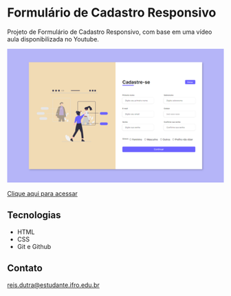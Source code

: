 # Formulário de Cadastro Responsivo
Projeto de Formulário de Cadastro Responsivo, com base em uma vídeo aula disponibilizada no Youtube.

![preview](preview.png)

[Clique aqui para acessar](https://marqueba.github.io/formulario-responsivo/)
## Tecnologias

- HTML
- CSS
- Git e Github

## Contato

reis.dutra@estudante.ifro.edu.br